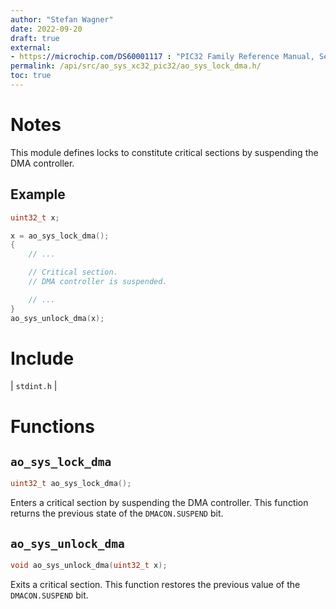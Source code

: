 ```yaml
---
author: "Stefan Wagner"
date: 2022-09-20
draft: true
external:
- https://microchip.com/DS60001117 : "PIC32 Family Reference Manual, Section 31, DMA Controller"
permalink: /api/src/ao_sys_xc32_pic32/ao_sys_lock_dma.h/
toc: true
---
```


# Notes

This module defines locks to constitute critical sections by suspending the DMA controller.

## Example

```c
uint32_t x;

x = ao_sys_lock_dma();
{
    // ...

    // Critical section.
    // DMA controller is suspended.

    // ...
}
ao_sys_unlock_dma(x);
```

# Include

| `stdint.h` |

# Functions

## `ao_sys_lock_dma`

```c
uint32_t ao_sys_lock_dma();
```

Enters a critical section by suspending the DMA controller. This function returns the previous state of the `DMACON.SUSPEND` bit.

## `ao_sys_unlock_dma`

```c
void ao_sys_unlock_dma(uint32_t x);
```

Exits a critical section. This function restores the previous value of the `DMACON.SUSPEND` bit.
